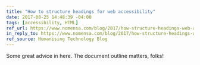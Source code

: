 ```yaml
---
title: "How to structure headings for web accessibility"
date: 2017-08-25 14:48:39 -04:00
tags: [accessibility, HTML]
ref_url: https://www.nomensa.com/blog/2017/how-structure-headings-web-accessibility
in_reply_to: https://www.nomensa.com/blog/2017/how-structure-headings-web-accessibility
ref_source: Humanising Technology Blog
---
```


Some great advice in here. The document outline matters, folks!